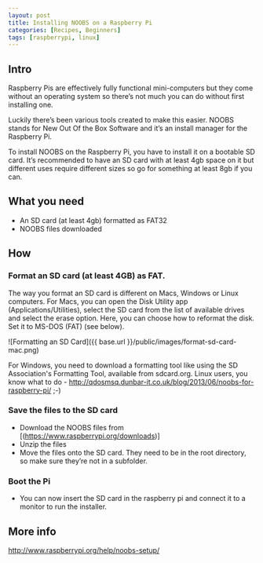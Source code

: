 ```yaml
---
layout: post
title: Installing NOOBS on a Raspberry Pi
categories: [Recipes, Beginners]
tags: [raspberrypi, linux]
---
```


## Intro
Raspberry Pis are effectively fully functional mini-computers but they come without an operating system so there’s not much you can do without first installing one.

Luckily there’s been various tools created to make this easier. NOOBS stands for New Out Of the Box Software and it’s an install manager for the Raspberry Pi.

To install NOOBS on the Raspberry Pi, you have to install it on a bootable SD card. It’s recommended to have an SD card with at least 4gb space on it but different uses require different sizes so go for something at least 8gb if you can.

## What you need

- An SD card (at least 4gb) formatted as FAT32
- NOOBS files downloaded


## How

### Format an SD card (at least 4GB) as FAT.

The way you format an SD card is different on Macs, Windows or Linux computers. For Macs, you can open the Disk Utility app (Applications/Utilities), select the SD card from the list of available drives and select the erase option. Here, you can choose how to reformat the disk. Set it to MS-DOS (FAT) (see below).

![Formatting an SD Card]({{ base.url }}/public/images/format-sd-card-mac.png)


For Windows, you need to download a formatting tool like using the SD Association's Formatting Tool, available from sdcard.org. Linux users, you know what to do - http://qdosmsq.dunbar-it.co.uk/blog/2013/06/noobs-for-raspberry-pi/ ;-)

### Save the files to the SD card

- Download the NOOBS files from [(https://www.raspberrypi.org/downloads)]
- Unzip the files
- Move the files onto the SD card. They need to be in the root directory, so make sure they’re not in a subfolder.

### Boot the Pi
- You can now insert the SD card in the raspberry pi and connect it to a monitor to run the installer.

## More info

http://www.raspberrypi.org/help/noobs-setup/
